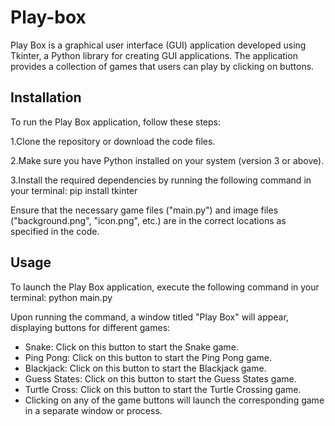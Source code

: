 # Play-box
Play Box is a graphical user interface (GUI) application developed using Tkinter, a Python library for creating GUI applications. The application provides a collection of games that users can play by clicking on buttons.
## Installation
To run the Play Box application, follow these steps:

1.Clone the repository or download the code files.

2.Make sure you have Python installed on your system (version 3 or above).

3.Install the required dependencies by running the following command in your terminal:  pip install tkinter

Ensure that the necessary game files ("main.py") and image files ("background.png", "icon.png", etc.) are in the correct locations as specified in the code.

## Usage
To launch the Play Box application, execute the following command in your terminal:  python main.py

Upon running the command, a window titled "Play Box" will appear, displaying buttons for different games:

- Snake: Click on this button to start the Snake game.
- Ping Pong: Click on this button to start the Ping Pong game.
- Blackjack: Click on this button to start the Blackjack game.
- Guess States: Click on this button to start the Guess States game.
- Turtle Cross: Click on this button to start the Turtle Crossing game.
- Clicking on any of the game buttons will launch the corresponding game in a separate window or process.
